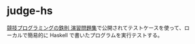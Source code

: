 # judge-hs

[競技プログラミングの鉄則 演習問題集](https://atcoder.jp/contests/tessoku-book)で公開されてテストケースを使って、ローカルで簡易的に Haskell で書いたプログラムを実行テストする。

